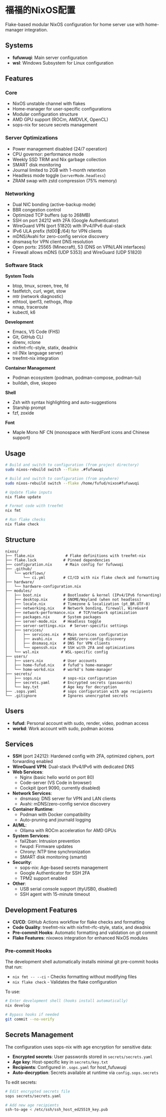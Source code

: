 # 福福的NixOS配置

Flake-based modular NixOS configuration for home server use with home-manager integration.

## Systems

- **fufuwuqi**: Main server configuration
- **wsl**: Windows Subsystem for Linux configuration

## Features

### Core
- NixOS unstable channel with flakes
- Home-manager for user-specific configurations
- Modular configuration structure
- AMD GPU support (ROCm, AMDVLK, OpenCL)
- sops-nix for secure secrets management

### Server Optimizations
- Power management disabled (24/7 operation)
- CPU governor: performance mode
- Weekly SSD TRIM and Nix garbage collection
- SMART disk monitoring
- Journal limited to 2GB with 1-month retention
- Headless mode toggle (`serverMode.headless`)
- ZRAM swap with zstd compression (75% memory)

### Networking
- Dual NIC bonding (active-backup mode)
- BBR congestion control
- Optimized TCP buffers (up to 268MB)
- SSH on port 24212 with 2FA (Google Authenticator)
- WireGuard VPN (port 51820) with IPv4/IPv6 dual-stack
- IPv6 ULA prefix (fd00:100::/64) for VPN clients
- mDNS/Avahi for zero-config service discovery
- dnsmasq for VPN client DNS resolution
- Open ports: 25565 (Minecraft), 53 (DNS on VPN/LAN interfaces)
- Firewall allows mDNS (UDP 5353) and WireGuard (UDP 51820)

### Software Stack

**System Tools**
- btop, tmux, screen, tree, fd
- fastfetch, curl, wget, stow
- mtr (network diagnostic)
- ethtool, iperf3, nethogs, iftop
- nmap, traceroute
- kubectl, k6

**Development**
- Emacs, VS Code (FHS)
- Git, GitHub CLI
- direnv, rclone
- nixfmt-rfc-style, statix, deadnix
- nil (Nix language server)
- treefmt-nix integration

**Container Management**
- Podman ecosystem (podman, podman-compose, podman-tui)
- buildah, dive, skopeo

**Shell**
- Zsh with syntax highlighting and auto-suggestions
- Starship prompt
- fzf, zoxide

**Font**
- Maple Mono NF CN (monospace with NerdFont icons and Chinese support)

## Usage

```bash
# Build and switch to configuration (from project directory)
sudo nixos-rebuild switch --flake .#fufuwuqi

# Build and switch to configuration (from anywhere)
sudo nixos-rebuild switch --flake /home/fufud/nixos#fufuwuqi

# Update flake inputs
nix flake update

# Format code with treefmt
nix fmt

# Run flake checks
nix flake check
```

## Structure

```
nixos/
├── flake.nix              # Flake definitions with treefmt-nix
├── flake.lock            # Pinned dependencies
├── configuration.nix      # Main config for fufuwuqi
├── .github/
│   └── workflows/
│       └── ci.yml        # CI/CD with nix flake check and formatting
├── hardware/
│   └── hardware-configuration.nix
├── modules/
│   ├── boot.nix          # Bootloader & kernel (IPv4/IPv6 forwarding)
│   ├── desktop.nix       # GNOME/Wayland (when not headless)
│   ├── locale.nix        # Timezone & localization (pt_BR.UTF-8)
│   ├── networking.nix    # Network bonding, firewall, WireGuard
│   ├── network-performance.nix  # TCP/network optimization
│   ├── packages.nix      # System packages
│   ├── server-mode.nix   # Headless toggle
│   ├── server-settings.nix  # Server-specific settings
│   ├── services/
│   │   ├── services.nix  # Main services configuration
│   │   ├── avahi.nix     # mDNS/zero-config discovery
│   │   ├── dnsmasq.nix   # DNS for VPN clients
│   │   └── openssh.nix   # SSH with 2FA and optimizations
│   └── wsl.nix          # WSL-specific config
├── users/
│   ├── users.nix         # User accounts
│   ├── home-fufud.nix    # fufud's home-manager
│   └── home-workd.nix    # workd's home-manager
├── secrets/
│   ├── sops.nix          # sops-nix configuration
│   ├── secrets.yaml      # Encrypted secrets (passwords)
│   └── key.txt           # Age key for decryption
├── .sops.yaml            # sops configuration with age recipients
└── .gitignore            # Ignores unencrypted secrets
```

## Users

- **fufud**: Personal account with sudo, render, video, podman access
- **workd**: Work account with sudo, podman access

## Services

- **SSH** (port 24212): Hardened config with 2FA, optimized ciphers, port forwarding enabled
- **WireGuard VPN**: Dual-stack IPv4/IPv6 with dedicated DNS
- **Web Services**:
  - Nginx (basic hello world on port 80)
  - Code-server (VS Code in browser)
  - Cockpit (port 9090, currently disabled)
- **Network Services**:
  - dnsmasq: DNS server for VPN and LAN clients
  - Avahi: mDNS/zero-config service discovery
- **Container Runtime**:
  - Podman with Docker compatibility
  - Auto-pruning and journald logging
- **AI/ML**:
  - Ollama with ROCm acceleration for AMD GPUs
- **System Services**:
  - fail2ban: Intrusion prevention
  - fwupd: Firmware updates
  - Chrony: NTP time synchronization
  - SMART disk monitoring (smartd)
- **Security**:
  - sops-nix: Age-based secrets management
  - Google Authenticator for SSH 2FA
  - TPM2 support enabled
- **Other**:
  - USB serial console support (ttyUSB0, disabled)
  - SSH agent with 15-minute timeout

## Development Features

- **CI/CD**: GitHub Actions workflow for flake checks and formatting
- **Code Quality**: treefmt-nix with nixfmt-rfc-style, statix, and deadnix
- **Pre-commit Hooks**: Automatic formatting and validation on git commit
- **Flake Features**: nixowos integration for enhanced NixOS modules

### Pre-commit Hooks

The development shell automatically installs minimal git pre-commit hooks that run:
- `nix fmt -- --ci` - Checks formatting without modifying files
- `nix flake check` - Validates the flake configuration

To use:
```bash
# Enter development shell (hooks install automatically)
nix develop

# Bypass hooks if needed
git commit --no-verify
```

## Secrets Management

The configuration uses sops-nix with age encryption for sensitive data:

- **Encrypted secrets**: User passwords stored in `secrets/secrets.yaml`
- **Age key**: Host-specific key in `secrets/key.txt`
- **Recipients**: Configured in `.sops.yaml` for host_fufuwuqi
- **Auto-decryption**: Secrets available at runtime via `config.sops.secrets`

To edit secrets:
```bash
# Edit encrypted secrets file
sops secrets/secrets.yaml

# Add new age recipients
ssh-to-age < /etc/ssh/ssh_host_ed25519_key.pub
```